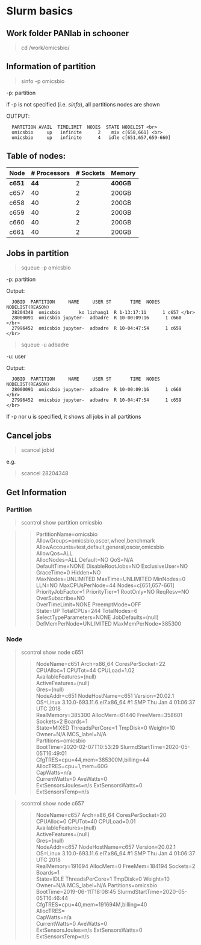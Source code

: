 # Slurm basics

## Work folder PANlab in schooner 
> cd /work/omicsbio/

## Information of partition
> sinfo -p omicsbio

-p: partition

if -p is not specified (i.e. _sinfo_), all partitions nodes are shown

OUTPUT: 

      PARTITION AVAIL  TIMELIMIT  NODES  STATE NODELIST <br> 
      omicsbio     up   infinite      2    mix c[658,661] <br>
      omicsbio     up   infinite      4   idle c[651,657,659-660]




## Table of nodes:

|Node| # Processors| # Sockets | Memory |
|---|---|---|---|
|**c651**| **44** | 2 | **400GB**|  
|c657| 40 | 2 | 200GB|
|c658| 40 | 2 | 200GB|
|c659| 40 | 2 | 200GB|
|c660| 40 | 2 | 200GB|
|c661| 40 | 2 | 200GB|

## Jobs in partition

> squeue -p omicsbio

-p: partition <br>

Output:

      JOBID  PARTITION     NAME     USER ST       TIME  NODES NODELIST(REASON) 
      28204348  omicsbio       ko lizhang1  R 1-13:17:11      1 c657 </br>
      28000091  omicsbio jupyter-  adbadre  R 10-00:09:16      1 c660 </br>
      27996452  omicsbio jupyter-  adbadre  R 10-04:47:54      1 c659 </br>

> squeue -u adbadre

-u: user

Output:

      JOBID  PARTITION     NAME     USER ST       TIME  NODES NODELIST(REASON) 
      28000091  omicsbio jupyter-  adbadre  R 10-00:09:16      1 c660 </br>
      27996452  omicsbio jupyter-  adbadre  R 10-04:47:54      1 c659 </br>

If -p nor u is specified, it shows all jobs in all partitions

## Cancel jobs

> scancel jobid <br>

e.g. <br>
> scancel 28204348


## Get Information

### Partition

>  scontrol show partition omicsbio

>>  PartitionName=omicsbio
   AllowGroups=omicsbio,oscer,wheel,benchmark AllowAccounts=test,default,general,oscer,omicsbio AllowQos=ALL </br>
   AllocNodes=ALL Default=NO QoS=N/A </br>
   DefaultTime=NONE DisableRootJobs=NO ExclusiveUser=NO GraceTime=0 Hidden=NO </br>
   MaxNodes=UNLIMITED MaxTime=UNLIMITED MinNodes=0 LLN=NO MaxCPUsPerNode=44
   Nodes=c[651,657-661] </br>
   PriorityJobFactor=1 PriorityTier=1 RootOnly=NO ReqResv=NO OverSubscribe=NO </br>
   OverTimeLimit=NONE PreemptMode=OFF </br>
   State=UP TotalCPUs=244 TotalNodes=6 SelectTypeParameters=NONE
   JobDefaults=(null) </br>
   DefMemPerNode=UNLIMITED MaxMemPerNode=385300

### Node

>scontrol show node c651 </br>
>>NodeName=c651 Arch=x86_64 CoresPerSocket=22 </br>
   CPUAlloc=1 CPUTot=44 CPULoad=1.02 </br>
   AvailableFeatures=(null) </br>
   ActiveFeatures=(null) </br>
   Gres=(null) </br>
   NodeAddr=c651 NodeHostName=c651 Version=20.02.1 </br>
   OS=Linux 3.10.0-693.11.6.el7.x86_64 #1 SMP Thu Jan 4 01:06:37 UTC 2018 </br>
   RealMemory=385300 AllocMem=61440 FreeMem=358601 Sockets=2 Boards=1 </br>
   State=MIXED ThreadsPerCore=1 TmpDisk=0 Weight=10 Owner=N/A MCS_label=N/A </br>
   Partitions=omicsbio </br>
   BootTime=2020-02-07T10:53:29 SlurmdStartTime=2020-05-05T16:49:01 </br>
   CfgTRES=cpu=44,mem=385300M,billing=44 </br>
   AllocTRES=cpu=1,mem=60G </br>
   CapWatts=n/a </br>
   CurrentWatts=0 AveWatts=0 </br>
   ExtSensorsJoules=n/s ExtSensorsWatts=0 ExtSensorsTemp=n/s </br>
 
> scontrol show node c657 </br>
>> NodeName=c657 Arch=x86_64 CoresPerSocket=20 </br>
   CPUAlloc=0 CPUTot=40 CPULoad=0.01 </br>
   AvailableFeatures=(null) </br>
   ActiveFeatures=(null) </br>
   Gres=(null) </br>
   NodeAddr=c657 NodeHostName=c657 Version=20.02.1 </br>
   OS=Linux 3.10.0-693.11.6.el7.x86_64 #1 SMP Thu Jan 4 01:06:37 UTC 2018 </br>
   RealMemory=191694 AllocMem=0 FreeMem=184194 Sockets=2 Boards=1 </br>
   State=IDLE ThreadsPerCore=1 TmpDisk=0 Weight=10 Owner=N/A MCS_label=N/A
   Partitions=omicsbio </br>
   BootTime=2019-06-11T18:08:45 SlurmdStartTime=2020-05-05T16:46:44 </br>
   CfgTRES=cpu=40,mem=191694M,billing=40 </br>
   AllocTRES= </br>
   CapWatts=n/a</br>
   CurrentWatts=0 AveWatts=0 </br>
   ExtSensorsJoules=n/s ExtSensorsWatts=0 ExtSensorsTemp=n/s </br>